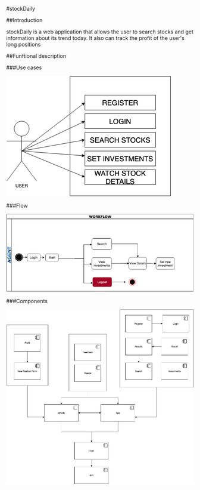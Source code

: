 #stockDaily

##Introduction

stockDaily is a web application that allows the user to search stocks and get information about its trend today. It also can track the profit of the user's long positions

##Funftional description

###Use cases

![](./stockdaily/stockdaily-doc/use-cases.png)

###Flow

![](./stockdaily/stockdaily-doc/flow.png)


###Components

![](./stockdaily/stockdaily-doc/components.png)
